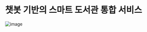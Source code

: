 # 챗봇 기반의 스마트 도서관 통합 서비스

![image](https://user-images.githubusercontent.com/115389344/230848585-615918b9-9833-452d-ac66-cff55906b396.png)

